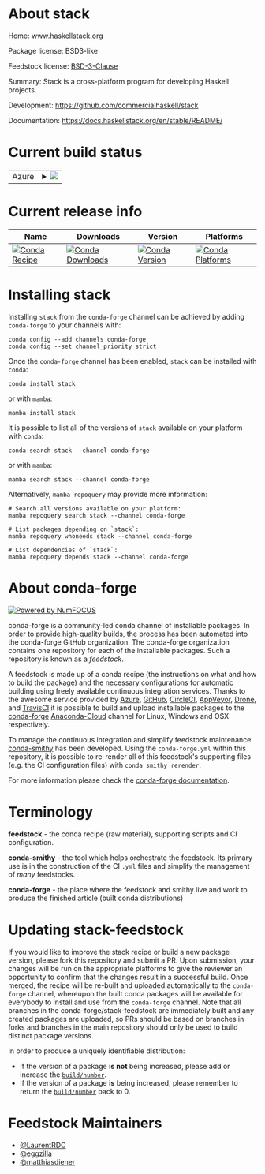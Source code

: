 About stack
===========

Home: www.haskellstack.org

Package license: BSD3-like

Feedstock license: [BSD-3-Clause](https://github.com/conda-forge/stack-feedstock/blob/main/LICENSE.txt)

Summary: Stack is a cross-platform program for developing Haskell projects.

Development: https://github.com/commercialhaskell/stack

Documentation: https://docs.haskellstack.org/en/stable/README/

Current build status
====================


<table>
    
  <tr>
    <td>Azure</td>
    <td>
      <details>
        <summary>
          <a href="https://dev.azure.com/conda-forge/feedstock-builds/_build/latest?definitionId=4341&branchName=main">
            <img src="https://dev.azure.com/conda-forge/feedstock-builds/_apis/build/status/stack-feedstock?branchName=main">
          </a>
        </summary>
        <table>
          <thead><tr><th>Variant</th><th>Status</th></tr></thead>
          <tbody><tr>
              <td>linux_64</td>
              <td>
                <a href="https://dev.azure.com/conda-forge/feedstock-builds/_build/latest?definitionId=4341&branchName=main">
                  <img src="https://dev.azure.com/conda-forge/feedstock-builds/_apis/build/status/stack-feedstock?branchName=main&jobName=linux&configuration=linux_64_" alt="variant">
                </a>
              </td>
            </tr><tr>
              <td>osx_64</td>
              <td>
                <a href="https://dev.azure.com/conda-forge/feedstock-builds/_build/latest?definitionId=4341&branchName=main">
                  <img src="https://dev.azure.com/conda-forge/feedstock-builds/_apis/build/status/stack-feedstock?branchName=main&jobName=osx&configuration=osx_64_" alt="variant">
                </a>
              </td>
            </tr><tr>
              <td>osx_arm64</td>
              <td>
                <a href="https://dev.azure.com/conda-forge/feedstock-builds/_build/latest?definitionId=4341&branchName=main">
                  <img src="https://dev.azure.com/conda-forge/feedstock-builds/_apis/build/status/stack-feedstock?branchName=main&jobName=osx&configuration=osx_arm64_" alt="variant">
                </a>
              </td>
            </tr><tr>
              <td>win_64</td>
              <td>
                <a href="https://dev.azure.com/conda-forge/feedstock-builds/_build/latest?definitionId=4341&branchName=main">
                  <img src="https://dev.azure.com/conda-forge/feedstock-builds/_apis/build/status/stack-feedstock?branchName=main&jobName=win&configuration=win_64_" alt="variant">
                </a>
              </td>
            </tr>
          </tbody>
        </table>
      </details>
    </td>
  </tr>
</table>

Current release info
====================

| Name | Downloads | Version | Platforms |
| --- | --- | --- | --- |
| [![Conda Recipe](https://img.shields.io/badge/recipe-stack-green.svg)](https://anaconda.org/conda-forge/stack) | [![Conda Downloads](https://img.shields.io/conda/dn/conda-forge/stack.svg)](https://anaconda.org/conda-forge/stack) | [![Conda Version](https://img.shields.io/conda/vn/conda-forge/stack.svg)](https://anaconda.org/conda-forge/stack) | [![Conda Platforms](https://img.shields.io/conda/pn/conda-forge/stack.svg)](https://anaconda.org/conda-forge/stack) |

Installing stack
================

Installing `stack` from the `conda-forge` channel can be achieved by adding `conda-forge` to your channels with:

```
conda config --add channels conda-forge
conda config --set channel_priority strict
```

Once the `conda-forge` channel has been enabled, `stack` can be installed with `conda`:

```
conda install stack
```

or with `mamba`:

```
mamba install stack
```

It is possible to list all of the versions of `stack` available on your platform with `conda`:

```
conda search stack --channel conda-forge
```

or with `mamba`:

```
mamba search stack --channel conda-forge
```

Alternatively, `mamba repoquery` may provide more information:

```
# Search all versions available on your platform:
mamba repoquery search stack --channel conda-forge

# List packages depending on `stack`:
mamba repoquery whoneeds stack --channel conda-forge

# List dependencies of `stack`:
mamba repoquery depends stack --channel conda-forge
```


About conda-forge
=================

[![Powered by
NumFOCUS](https://img.shields.io/badge/powered%20by-NumFOCUS-orange.svg?style=flat&colorA=E1523D&colorB=007D8A)](https://numfocus.org)

conda-forge is a community-led conda channel of installable packages.
In order to provide high-quality builds, the process has been automated into the
conda-forge GitHub organization. The conda-forge organization contains one repository
for each of the installable packages. Such a repository is known as a *feedstock*.

A feedstock is made up of a conda recipe (the instructions on what and how to build
the package) and the necessary configurations for automatic building using freely
available continuous integration services. Thanks to the awesome service provided by
[Azure](https://azure.microsoft.com/en-us/services/devops/), [GitHub](https://github.com/),
[CircleCI](https://circleci.com/), [AppVeyor](https://www.appveyor.com/),
[Drone](https://cloud.drone.io/welcome), and [TravisCI](https://travis-ci.com/)
it is possible to build and upload installable packages to the
[conda-forge](https://anaconda.org/conda-forge) [Anaconda-Cloud](https://anaconda.org/)
channel for Linux, Windows and OSX respectively.

To manage the continuous integration and simplify feedstock maintenance
[conda-smithy](https://github.com/conda-forge/conda-smithy) has been developed.
Using the ``conda-forge.yml`` within this repository, it is possible to re-render all of
this feedstock's supporting files (e.g. the CI configuration files) with ``conda smithy rerender``.

For more information please check the [conda-forge documentation](https://conda-forge.org/docs/).

Terminology
===========

**feedstock** - the conda recipe (raw material), supporting scripts and CI configuration.

**conda-smithy** - the tool which helps orchestrate the feedstock.
                   Its primary use is in the construction of the CI ``.yml`` files
                   and simplify the management of *many* feedstocks.

**conda-forge** - the place where the feedstock and smithy live and work to
                  produce the finished article (built conda distributions)


Updating stack-feedstock
========================

If you would like to improve the stack recipe or build a new
package version, please fork this repository and submit a PR. Upon submission,
your changes will be run on the appropriate platforms to give the reviewer an
opportunity to confirm that the changes result in a successful build. Once
merged, the recipe will be re-built and uploaded automatically to the
`conda-forge` channel, whereupon the built conda packages will be available for
everybody to install and use from the `conda-forge` channel.
Note that all branches in the conda-forge/stack-feedstock are
immediately built and any created packages are uploaded, so PRs should be based
on branches in forks and branches in the main repository should only be used to
build distinct package versions.

In order to produce a uniquely identifiable distribution:
 * If the version of a package **is not** being increased, please add or increase
   the [``build/number``](https://docs.conda.io/projects/conda-build/en/latest/resources/define-metadata.html#build-number-and-string).
 * If the version of a package **is** being increased, please remember to return
   the [``build/number``](https://docs.conda.io/projects/conda-build/en/latest/resources/define-metadata.html#build-number-and-string)
   back to 0.

Feedstock Maintainers
=====================

* [@LaurentRDC](https://github.com/LaurentRDC/)
* [@eggzilla](https://github.com/eggzilla/)
* [@matthiasdiener](https://github.com/matthiasdiener/)

